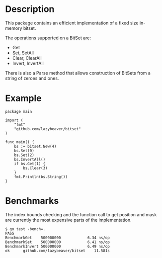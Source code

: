 Description
===========
This package contains an efficient implementation
of a fixed size in-memory bitset.

The operations supported on a BitSet are:

- Get
- Set, SetAll
- Clear, ClearAll
- Invert, InvertAll

There is also a Parse method that allows construction of BitSets
from a string of zeroes and ones.

Example
=======

	package main
	
	import (
		"fmt"
		"github.com/lazybeaver/bitset"
	)
	
	func main() {
		bs := bitset.New(4)
		bs.Set(0)
		bs.Set(2)
		bs.InvertAll()
		if bs.Get(1) {
			bs.Clear(3)
		}
		fmt.Println(bs.String())
	}
	
Benchmarks
==========
The index bounds checking and the function call to get position and mask
are currently the most expensive parts of the implementation.

	$ go test -bench=.
	PASS
	BenchmarkGet	500000000	         6.34 ns/op
	BenchmarkSet	500000000	         6.41 ns/op
	BenchmarkInvert	500000000	         6.49 ns/op
	ok		github.com/lazybeaver/bitset	11.581s

